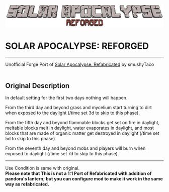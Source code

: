 ![logo](logo.png)

SOLAR APOCALYPSE: REFORGED
=
---
Unofficial Forge Port of [Solar Apocalypse: Refabricated](https://www.curseforge.com/minecraft/mc-mods/solar-apocalypse-refabricated) by smushyTaco <br /><br />

Original Description
---
In default setting for the first two days nothing will happen.<br />

From the third day and beyond grass and mycelium start turning to dirt when exposed to the daylight (/time set 3d to skip to this phase).<br />

From the fifth day and beyond flammable blocks get set on fire in daylight, meltable blocks melt in daylight, water evaporates in daylight, and most blocks that are made of organic matter get destroyed in daylight (/time set 5d to skip to this phase).<br />

From the seventh day and beyond mobs and players will burn when exposed to daylight (/time set 7d to skip to this phase).<br />

---

Use Condition is same with original.<br />
**Please note that This is not a 1:1 Port of Refabricated with addition of pandora's lantern; but you can configure mod to make it work in the same way as refabricated.**
